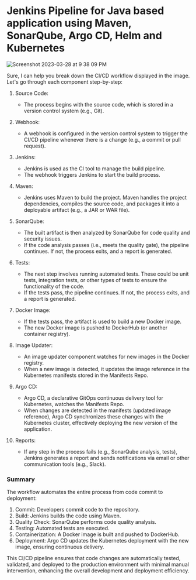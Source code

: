 # Jenkins Pipeline for Java based application using Maven, SonarQube, Argo CD, Helm and Kubernetes

![Screenshot 2023-03-28 at 9 38 09 PM](https://user-images.githubusercontent.com/43399466/228301952-abc02ca2-9942-4a67-8293-f76647b6f9d8.png)

Sure, I can help you break down the CI/CD workflow displayed in the image. Let's go through each component step-by-step:

1. Source Code:
   - The process begins with the source code, which is stored in a version control system (e.g., Git).

2. Webhook:
   - A webhook is configured in the version control system to trigger the CI/CD pipeline whenever there is a change (e.g., a commit or pull request).

3. Jenkins:
   - Jenkins is used as the CI tool to manage the build pipeline.
   - The webhook triggers Jenkins to start the build process.

4. Maven:
   - Jenkins uses Maven to build the project. Maven handles the project dependencies, compiles the source code, and packages it into a deployable artifact (e.g., a JAR or WAR file).

5. SonarQube:
   - The built artifact is then analyzed by SonarQube for code quality and security issues.
   - If the code analysis passes (i.e., meets the quality gate), the pipeline continues. If not, the process exits, and a report is generated.

6. Tests:
   - The next step involves running automated tests. These could be unit tests, integration tests, or other types of tests to ensure the functionality of the code.
   - If the tests pass, the pipeline continues. If not, the process exits, and a report is generated.

7. Docker Image:
   - If the tests pass, the artifact is used to build a new Docker image.
   - The new Docker image is pushed to DockerHub (or another container registry).

8. Image Updater:
   - An image updater component watches for new images in the Docker registry.
   - When a new image is detected, it updates the image reference in the Kubernetes manifests stored in the Manifests Repo.

9. Argo CD:
   - Argo CD, a declarative GitOps continuous delivery tool for Kubernetes, watches the Manifests Repo.
   - When changes are detected in the manifests (updated image reference), Argo CD synchronizes these changes with the Kubernetes cluster, effectively deploying the new version of the application.

10. Reports:
    - If any step in the process fails (e.g., SonarQube analysis, tests), Jenkins generates a report and sends notifications via email or other communication tools (e.g., Slack).

### Summary

The workflow automates the entire process from code commit to deployment:
1. Commit: Developers commit code to the repository.
2. Build: Jenkins builds the code using Maven.
3. Quality Check: SonarQube performs code quality analysis.
4. Testing: Automated tests are executed.
5. Containerization: A Docker image is built and pushed to DockerHub.
6. Deployment: Argo CD updates the Kubernetes deployment with the new image, ensuring continuous delivery.

This CI/CD pipeline ensures that code changes are automatically tested, validated, and deployed to the production environment with minimal manual intervention, enhancing the overall development and deployment efficiency.



